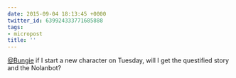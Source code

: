```yaml
---
date: 2015-09-04 18:13:45 +0000
twitter_id: 639924333771685888
tags:
- micropost
title: ''
---
```


[@Bungie](https://twitter.com/Bungie) if I start a new character on Tuesday, will I get the questified story and the Nolanbot?
